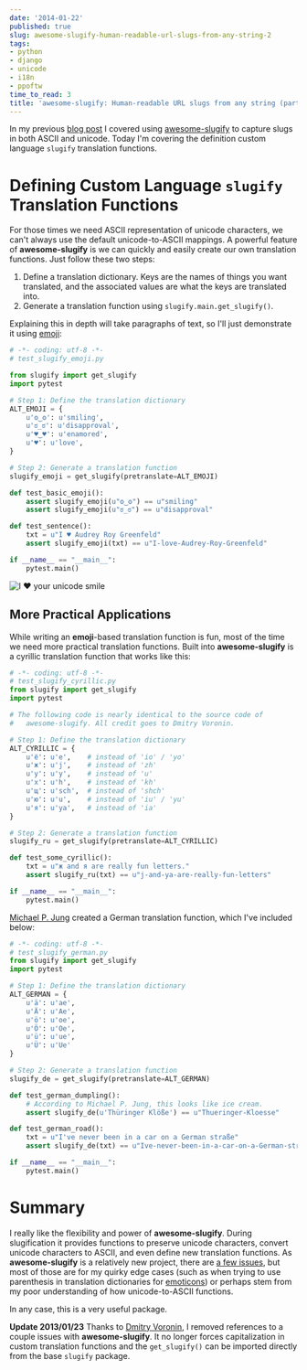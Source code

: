 ```yaml
---
date: '2014-01-22'
published: true
slug: awesome-slugify-human-readable-url-slugs-from-any-string-2
tags:
- python
- django
- unicode
- i18n
- ppoftw
time_to_read: 3
title: 'awesome-slugify: Human-readable URL slugs from any string (part 2)'
---
```


In my previous [blog
post](https://pydanny.com/awesome-slugify-human-readable-url-slugs-from-any-string.html)
I covered using
[awesome-slugify](https://pypi.python.org/pypi/awesome-slugify) to
capture slugs in both ASCII and unicode. Today I'm covering the
definition custom language `slugify` translation functions.

Defining Custom Language `slugify` Translation Functions
========================================================

For those times we need ASCII representation of unicode characters, we
can't always use the default unicode-to-ASCII mappings. A powerful
feature of **awesome-slugify** is we can quickly and easily create our
own translation functions. Just follow these two steps:

1.  Define a translation dictionary. Keys are the names of things you
    want translated, and the associated values are what the keys are
    translated into.
2.  Generate a translation function using `slugify.main.get_slugify()`.

Explaining this in depth will take paragraphs of text, so I'll just
demonstrate it using [emoji](https://en.wikipedia.org/wiki/Emoji):

``` python
# -*- coding: utf-8 -*-
# test_slugify_emoji.py

from slugify import get_slugify
import pytest

# Step 1: Define the translation dictionary
ALT_EMOJI = {
    u'ʘ‿ʘ': u'smiling',
    u'ಠ_ಠ': u'disapproval',
    u'♥‿♥': u'enamored',
    u'♥': u'love',
}

# Step 2: Generate a translation function
slugify_emoji = get_slugify(pretranslate=ALT_EMOJI)

def test_basic_emoji():
    assert slugify_emoji(u"ʘ‿ʘ") == u"smiling"
    assert slugify_emoji(u"ಠ_ಠ") == u"disapproval"

def test_sentence():
    txt = u"I ♥ Audrey Roy Greenfeld"
    assert slugify_emoji(txt) == u"I-love-Audrey-Roy-Greenfeld"

if __name__ == "__main__":
    pytest.main()
```

![I ♥ your unicode smile](https://s3.amazonaws.com/pydanny/i-♥-your-unicode-smile.png)

More Practical Applications
---------------------------

While writing an **emoji**-based translation function is fun, most of
the time we need more practical translation functions. Built into
**awesome-slugify** is a cyrillic translation function that works like
this:

``` python
# -*- coding: utf-8 -*-
# test_slugify_cyrillic.py
from slugify import get_slugify
import pytest

# The following code is nearly identical to the source code of
#   awesome-slugify. All credit goes to Dmitry Voronin.

# Step 1: Define the translation dictionary
ALT_CYRILLIC = {
    u'ё': u'e',    # instead of 'io' / 'yo'
    u'ж': u'j',    # instead of 'zh'
    u'у': u'y',    # instead of 'u'
    u'х': u'h',    # instead of 'kh'
    u'щ': u'sch',  # instead of 'shch'
    u'ю': u'u',    # instead of 'iu' / 'yu'
    u'я': u'ya',   # instead of 'ia'
}

# Step 2: Generate a translation function
slugify_ru = get_slugify(pretranslate=ALT_CYRILLIC)

def test_some_cyrillic():
    txt = u"ж and я are really fun letters."
    assert slugify_ru(txt) == u"j-and-ya-are-really-fun-letters"

if __name__ == "__main__":
    pytest.main()
```

[Michael P. Jung](http://bikeshedder.com/) created a German translation
function, which I've included below:

``` python
# -*- coding: utf-8 -*-
# test_slugify_german.py
from slugify import get_slugify
import pytest

# Step 1: Define the translation dictionary
ALT_GERMAN = {
    u'ä': u'ae',
    u'Ä': u'Ae',
    u'ö': u'oe',
    u'Ö': u'Oe',
    u'ü': u'ue',
    u'Ü': u'Ue'
}

# Step 2: Generate a translation function
slugify_de = get_slugify(pretranslate=ALT_GERMAN)

def test_german_dumpling():
    # According to Michael P. Jung, this looks like ice cream.
    assert slugify_de(u'Thüringer Klöße') == u"Thueringer-Kloesse"

def test_german_road():
    txt = u"I've never been in a car on a German straße"
    assert slugify_de(txt) == u"Ive-never-been-in-a-car-on-a-German-strasse"

if __name__ == "__main__":
    pytest.main()
```

Summary
=======

I really like the flexibility and power of **awesome-slugify**. During
slugification it provides functions to preserve unicode characters,
convert unicode characters to ASCII, and even define new translation
functions. As **awesome-slugify** is a relatively new project, there are
[a few issues](https://github.com/dimka665/awesome-slugify/issues), but
most of those are for my quirky edge cases (such as when trying to use
parenthesis in translation dictionaries for
[emoticons](https://en.wikipedia.org/wiki/Emoticons)) or perhaps stem
from my poor understanding of how unicode-to-ASCII functions.

In any case, this is a very useful package.

**Update 2013/01/23** Thanks to [Dmitry
Voronin](https://github.com/dimka665), I removed references to a couple
issues with **awesome-slugify**. It no longer forces capitalization in
custom translation functions and the `get_slugify()` can be imported
directly from the base `slugify` package.
